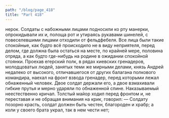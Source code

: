 ```yaml
---
path: "/blog/page_418"
title: "Part 418"
---
```


нерок. Солдаты с набожными лицами подносили ко рту манерки, опрокидывали их и, полоща рот и утираясь рукавами шинелей, с повеселевшими лицами отходили от фельдфебеля. Все лица были такие спокойные, как будто всё происходило не в виду неприятеля, перед делом, где должна была остаться на месте, по крайней мере, половина отряда, а как будто где-нибудь на родине в ожидании спокойной стоянки. Проехав егерский полк, в рядах киевских гренадеров, молодцоватых людей, занятых теми же мирными делами, князь Андрей недалеко от высокого, отличавшегося от других балагана полкового командира, наехал на фронт взвода гренадер, перед которыми лежал обнаженный человек. Двое солдат держали его, а двое взмахивали гибкие прутья и мерно ударяли по обнаженной спине. Наказываемый неестественно кричал. Толстый майор ходил перед фронтом и, не переставая и не обращая внимания на крик, говорил:
— Солдату позорно красть, солдат должен быть честен, благороден и храбр; а коли у своего брата украл, так в нем чести нет;

